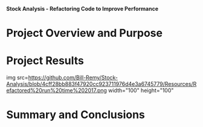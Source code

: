 **Stock Analysis - Refactoring Code to Improve Performance**

# Project Overview and Purpose

# Project Results

img src=https://github.com/Bill-Remy/Stock-Analysis/blob/4cff28bb883f47920cc923711976d4e3a6745779/Resources/Refactored%20run%20time%202017.png width="100" height="100"

# Summary and Conclusions
